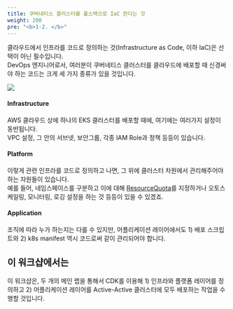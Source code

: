 ```yaml
---
title: 쿠버네티스 클러스터를 풀스택으로 IaC 한다는 것
weight: 200
pre: "<b>1-2. </b>"
---
```


클라우드에서 인프라를 코드로 정의하는 것(Infrastructure as Code, 이하 IaC)은 선택이 아닌 필수입니다.  
DevOps 엔지니어로서, 여러분이 쿠버네티스 클러스터를 클라우드에 배포할 때 신경써야 하는 코드는 크게 세 가지 종류가 있을 것입니다.  

![](/images/10-intro/layers-of-iac.svg)

#### Infrastructure
AWS 클라우드 상에 하나의 EKS 클러스터를 배포할 때에, 여기에는 여러가지 설정이 동반됩니다.  
VPC 설정, 그 안의 서브넷, 보안그룹, 각종 IAM Role과 정책 등등이 있습니다.  

#### Platform
이렇게 관련 인프라를 코드로 정의하고 나면, 그 위에 클러스터 차원에서 관리해주어야 하는 자원들이 있습니다.  
예를 들어, 네임스페이스를 구분하고 이에 대해 [ResourceQuota](https://kubernetes.io/docs/concepts/policy/resource-quotas/)를 지정하거나 오토스케일링, 모니터링, 로깅 설정을 하는 것 등등이 있을 수 있겠죠. 

#### Application
조직에 따라 누가 하는지는 다를 수 있지만, 어플리케이션 레이어에서도 1) 배포 스크립트와 2) k8s manifest 역시 코드로써 같이 관리되어야 합니다.

## 이 워크샵에서는
이 워크샵은, 두 개의 메인 랩을 통해서 CDK를 이용해 1) 인프라와 플랫폼 레이어를 정의하고 2) 어플리케이션 레이어를 Active-Active 클러스터에 모두 배포하는 작업을 수행할 것입니다.